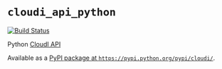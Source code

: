 `cloudi_api_python`
===================

[![Build Status](https://travis-ci.org/CloudI/cloudi_api_python.png)](https://travis-ci.org/CloudI/cloudi_api_python)

Python [CloudI API](http://cloudi.org/api.html#1_Intro)

Available as a [PyPI package at `https://pypi.python.org/pypi/cloudi/`](https://pypi.python.org/pypi/cloudi/).

